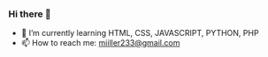 ### Hi there 👋


- 🌱 I’m currently learning HTML, CSS, JAVASCRIPT, PYTHON, PHP
- 📫 How to reach me: miiller233@gmail.com

